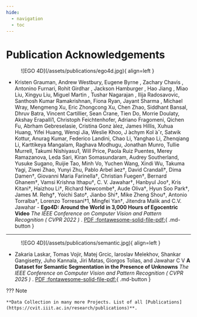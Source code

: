 ```yaml
---
hide:
  - navigation
  - toc
---
```


# Publication Acknowledgements

<div class="grid cards" markdown>

<figure markdown="span">
  ![EGO 4D](/assets/publications/ego4d.jpg){ align=left }
</figure>

- Kristen Grauman, Andrew Westbury, Eugene Byrne , Zachary Chavis , Antonino Furnari, Rohit Girdhar , Jackson Hamburger , Hao Jiang , Miao Liu, Xingyu Liu, Miguel Martin , Tushar Nagarajan , Ilija Radosavovic, Santhosh Kumar Ramakrishnan, Fiona Ryan, Jayant Sharma , Michael Wray, Mengmeng Xu, Eric Zhongcong Xu, Chen Zhao, Siddhant Bansal, Dhruv Batra, Vincent Cartillier, Sean Crane, Tien Do, Morrie Doulaty, Akshay Erapalli1, Christoph Feichtenhofer, Adriano Fragomeni, Qichen Fu, Abrham Gebreselasie, Cristina Gonz ́alez, James Hillis, Xuhua Huang, Yifei Huang, Wenqi Jia, Weslie Khoo, J ́achym Kol ́aˇr, Satwik Kottur, Anurag Kumar, Federico Landini, Chao Li, Yanghao Li, Zhenqiang Li, Karttikeya Mangalam, Raghava Modhugu, Jonathan Munro, Tullie Murrell, Takumi Nishiyasu1, Will Price, Paola Ruiz Puentes, Merey Ramazanova, Leda Sari, Kiran Somasundaram, Audrey Southerland, Yusuke Sugano, Ruijie Tao, Minh Vo, Yuchen Wang, Xindi Wu, Takuma Yagi, Ziwei Zhao, Yunyi Zhu, Pablo Arbel ́aez†, David Crandall†, Dima Damen†, Giovanni Maria Farinella†, Christian Fuegen†, Bernard Ghanem†, Vamsi Krishna Ithapu†, C. V. Jawahar†, Hanbyul Joo†, Kris Kitani†, Haizhou Li†, Richard Newcombe†, Aude Oliva†, Hyun Soo Park†, James M. Rehg†, Yoichi Sato†, Jianbo Shi†, Mike Zheng Shou†, Antonio Torralba†, Lorenzo Torresani†1, Mingfei Yan†, Jitendra Malik and C.V. Jawahar - **Ego4D: Around the World in 3,000 Hours of Egocentric Video** _The IEEE Conference on Computer Vision and Pattern Recognition ( CVPR 2022 )_ . [PDF :fontawesome-solid-file-pdf:](/assets/publications/ego4d_3000hrs.pdf){ .md-button }

</div>

<hr/>

<div class="grid cards" markdown>

<figure markdown="span">
  ![EGO 4D](/assets/publications/semantic.jpg){ align=left }
</figure>

- Zakaria Laskar, Tomas Vojir, Matej Grcic, Iaroslav Melekhov, Shankar Gangisetty, Juho Kannala, Jiri Matas, Giorgos Tolias, and Jawahar C V **A Dataset for Semantic Segmentation in the Presence of Unknowns** _The IEEE Conference on Computer Vision and Pattern Recognition ( CVPR 2025 )_ . [PDF :fontawesome-solid-file-pdf:](/assets/publications/cvpr-Semantic-Segmentation-unknow.pdf){ .md-button }

</div>

??? Note

    **Data Collection in many more Projects. List of all [Publications](https://cvit.iiit.ac.in/research/publications)**.
